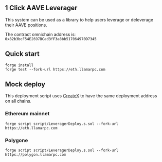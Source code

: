 ## 1 Click AAVE Leverager

This system can be used as a library to help users leverage or deleverage their AAVE positions.

The contract omnichain address is: `0x82b3bcF54E2697BCad3fF3a8bb517064970D7345`

## Quick start

```
forge install
forge test --fork-url https://eth.llamarpc.com
```

## Mock deploy

This deployment script uses [CreateX](https://createx.rocks) to have the same deployment address on all chains.

### Ethereum mainnet

```
forge script script/LeveragerDeploy.s.sol --fork-url https://eth.llamarpc.com
```

### Polygone

```
forge script script/LeveragerDeploy.s.sol --fork-url https://polygon.llamarpc.com
```

